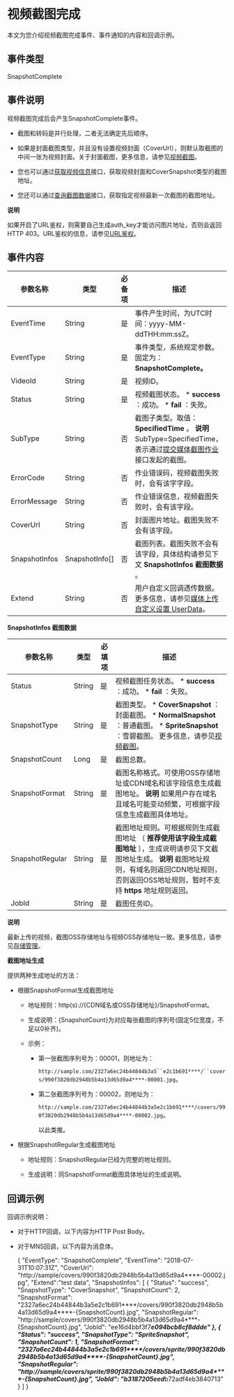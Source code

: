 视频截图完成 
===========================

本文为您介绍视频截图完成事件、事件通知的内容和回调示例。

事件类型 
-------------------------

SnapshotComplete

事件说明 
-------------------------

视频截图完成后会产生SnapshotComplete事件。

* 截图和转码是并行处理，二者无法确定先后顺序。

  

* 如果是封面截图类型，并且没有设置视频封面（CoverUrl），则默认取截图的中间一张为视频封面。关于封面截图，更多信息，请参见[视频截图](/cn.zh-CN/开发指南/媒体处理/视频截图.md)。

  

* 您也可以通过[获取视频信息](/cn.zh-CN/服务端API/媒资管理/音视频管理/获取视频信息.md)接口，获取视频封面和CoverSnapshot类型的截图地址。

  

* 您还可以通过[查询截图数据](/cn.zh-CN/服务端API/媒资管理/图片管理/查询截图数据.md)接口，获取指定视频最新一次截图的截图地址。

  



**说明**

如果开启了URL鉴权，则需要自己生成auth_key才能访问图片地址，否则会返回HTTP 403。URL鉴权的信息，请参见[URL鉴权](/cn.zh-CN/开发指南/视频安全/URL鉴权.md)。

事件内容 
-------------------------



|     参数名称      |        类型        | 必备项 |                                                                            描述                                                                             |
|---------------|------------------|-----|-----------------------------------------------------------------------------------------------------------------------------------------------------------|
| EventTime     | String           | 是   | 事件产生时间，为UTC时间：yyyy-MM-ddTHH:mm:ssZ。                                                                                                                       |
| EventType     | String           | 是   | 事件类型，系统规定参数。固定为： **SnapshotComplete。**                                                                                                                    |
| VideoId       | String           | 是   | 视频ID。                                                                                                                                                     |
| Status        | String           | 是   | 视频截图状态。 * **success** ：成功。   * **fail** ：失败。           |
| SubType       | String           | 否   | 截图子类型。取值： **SpecifiedTime** 。 **说明** SubType=SpecifiedTime，表示通过[提交媒体截图作业](/cn.zh-CN/服务端API/媒体处理/发起处理/提交媒体截图作业.md)接口发起的截图。 |
| ErrorCode     | String           | 否   | 作业错误码，视频截图失败时，会有该字字段。                                                                                                                                     |
| ErrorMessage  | String           | 否   | 作业错误信息，视频截图失败时，会有该字段。                                                                                                                                     |
| CoverUrl      | String           | 否   | 封面图片地址。截图失败不会有该字段。                                                                                                                                        |
| SnapshotInfos | SnapshotInfo\[\] | 否   | 截图列表。截图失败不会有该字段，具体结构请参见下文 **SnapshotInfos 截图数据** 。                                                                                                        |
| Extend        | String           | 否   | 用户自定义回调透传数据。更多信息，请参见[媒体上传自定义设置 UserData](/cn.zh-CN/服务端API/附录/请求参数说明.md)。                                                                  |



**SnapshotInfos 截图数据** 


|      参数名称       |   类型   | 必填项 |                                                                                                                                                描述                                                                                                                                                |
|-----------------|--------|-----|--------------------------------------------------------------------------------------------------------------------------------------------------------------------------------------------------------------------------------------------------------------------------------------------------|
| Status          | String | 是   | 视频截图任务状态。 * **success** ：成功。   * **fail** ：失败。                                                                                                                                                |
| SnapshotType    | String | 是   | 截图类型。 * **CoverSnapshot** ：封面截图。   * **NormalSnapshot** ：普通截图。   * **SpriteSnapshot** ：雪碧截图。    更多信息，请参见[视频截图](/cn.zh-CN/开发指南/媒体处理/视频截图.md)。 |
| SnapshotCount   | Long   | 是   | 截图总数。                                                                                                                                                                                                                                                                                            |
| SnapshotFormat  | String | 是   | 截图名称格式。可使用OSS存储地址或CDN域名和该字段信息生成截图地址。 **说明** 如果用户存在域名且域名可能变动频繁，可根据字段信息生成截图具体地址。                                                                                                                                                                                                   |
| SnapshotRegular | String | 是   | 截图地址规则。可根据规则生成截图地址 （ **推荐使用该字段生成截图地址** ），生成说明请参见下文截图地址生成。 **说明** 截图地址规则，有域名则返回CDN地址规则，否则返回OSS地址规则，暂时不支持 **https** 地址规则返回。                                                                                                                                                        |
| JobId           | String | 是   | 截图任务ID。                                                                                                                                                                                                                                                                                          |


**说明**

最新上传的视频，截图OSS存储地址与视频OSS存储地址一致。更多信息，请参见[存储管理](/cn.zh-CN/控制台指南/配置管理/存储管理.md)。

**截图地址生成** 

提供两种生成地址的方法：

* 根据SnapshotFormat生成截图地址

  * 地址规则：http(s)://{CDN域名或OSS存储地址}/SnapshotFormat。

    
  
  * 生成说明：{SnapshotCount}为对应每张截图的序列号(固定5位宽度，不足以0补齐)。

    
  
  * 示例：

    * 第一张截图序列号为：00001，则地址为：

      `http://sample.com/2327a6ec24b44844b3a5``e2c1b691****/``covers/990f3820db2948b5b4a13d65d9a4****-00001.jpg`。
      
    
    * 第二张截图序列号为：00002，则地址为：

      `http://sample.com/2327a6ec24b44844b3a5e2c1b691****/covers/990f3820db2948b5b4a13d65d9a4****-00002.jpg`。

      以此类推。
      
    

    
  

  

* 根据SnapshotRegular生成截图地址

  * 地址规则：SnapshotRegular已经为完整的地址规则。

    
  
  * 生成说明：同SnapshotFormat截图具体地址的生成说明。

    
  

  




回调示例 
-------------------------

回调示例说明：

* 对于HTTP回调，以下内容为HTTP Post Body。

  

* 对于MNS回调，以下内容为消息体。

  




    {
      "EventType": "SnapshotComplete",
      "EventTime": "2018-07-31T10:07:31Z",
      "CoverUrl": "http://sample/covers/990f3820db2948b5b4a13d65d9a4****-00002.jpg",
      "Extend":"test data",
      "SnapshotInfos": [
        {
          "Status": "success",
          "SnapshotType": "CoverSnapshot",
          "SnapshotCount": 2,
          "SnapshotFormat": "2327a6ec24b44844b3a5e2c1b691****/covers/990f3820db2948b5b4a13d65d9a4****-{SnapshotCount}.jpg",
          "SnapshotRegular": "http://sample/covers/990f3820db2948b5b4a13d65d9a4****-{SnapshotCount}.jpg",
          "JobId": "ee16d4bbf3f7*****e094bcb8cf8ddde"
        },
        {
          "Status": "success",
          "SnapshotType": "SpriteSnapshot",
          "SnapshotCount": 1,
          "SnapshotFormat": "2327a6ec24b44844b3a5e2c1b691****/covers/sprite/990f3820db2948b5b4a13d65d9a4****-{SnapshotCount}.jpg",
          "SnapshotRegular": "http://sample/covers/sprite/990f3820db2948b5b4a13d65d9a4****-{SnapshotCount}.jpg",
          "JobId": "b3187205eed*****b72adf4eb3840713"
        }
      ]
    }



